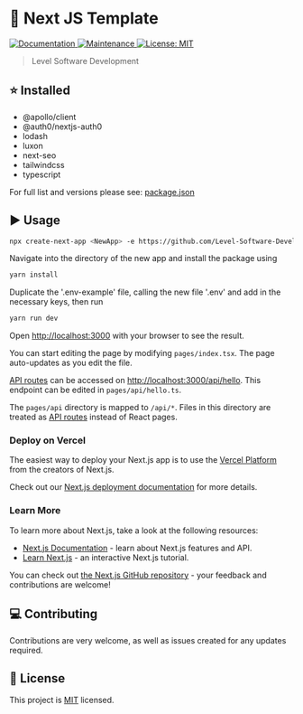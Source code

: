 # :space_invader: Next JS Template

<p>
  <!-- <a href="https://github.com/Level-Software-Development/template-website/actions/workflows/npm-publish.yml">
    <img alt="Build Status" src="https://github.com/react-native-community/react-native-template-typescript/actions/workflows/npm-publish.yml/badge.svg" />
  </a> -->
  <a href="https://github.com/Level-Software-Development/template-website#readme">
    <img alt="Documentation" src="https://img.shields.io/badge/documentation-yes-brightgreen.svg" />
  </a>
  <a href="https://github.com/Level-Software-Development/template-website/graphs/commit-activity">
    <img alt="Maintenance" src="https://img.shields.io/badge/Maintained%3F-yes-green.svg" />
  </a>
  <a href="https://github.com/Level-Software-Development/template-website/blob/master/LICENSE">
    <img alt="License: MIT" src="https://img.shields.io/badge/License-MIT-yellow.svg" />
  </a>
</p>

> Level Software Development

## :star: Installed

- @apollo/client
- @auth0/nextjs-auth0
- lodash
- luxon
- next-seo
- tailwindcss
- typescript

For full list and versions please see: [package.json](https://github.com/Level-Software-Development/template-website/blob/main/package.json)


## :arrow_forward: Usage

```sh
npx create-next-app <NewApp> -e https://github.com/Level-Software-Development/template-website
```

Navigate into the directory of the new app and install the package using

```sh
yarn install
```

Duplicate the '.env-example' file, calling the new file '.env' and add in the necessary keys, then run

```sh
yarn run dev
```

Open [http://localhost:3000](http://localhost:3000) with your browser to see the result.

You can start editing the page by modifying `pages/index.tsx`. The page auto-updates as you edit the file.

[API routes](https://nextjs.org/docs/api-routes/introduction) can be accessed on [http://localhost:3000/api/hello](http://localhost:3000/api/hello). This endpoint can be edited in `pages/api/hello.ts`.

The `pages/api` directory is mapped to `/api/*`. Files in this directory are treated as [API routes](https://nextjs.org/docs/api-routes/introduction) instead of React pages.

### Deploy on Vercel

The easiest way to deploy your Next.js app is to use the [Vercel Platform](https://vercel.com/new?utm_medium=default-template&filter=next.js&utm_source=create-next-app&utm_campaign=create-next-app-readme) from the creators of Next.js.

Check out our [Next.js deployment documentation](https://nextjs.org/docs/deployment) for more details.

### Learn More

To learn more about Next.js, take a look at the following resources:

- [Next.js Documentation](https://nextjs.org/docs) - learn about Next.js features and API.
- [Learn Next.js](https://nextjs.org/learn) - an interactive Next.js tutorial.

You can check out [the Next.js GitHub repository](https://github.com/vercel/next.js/) - your feedback and contributions are welcome!

## :computer: Contributing

Contributions are very welcome, as well as issues created for any updates required.

## :bookmark: License

This project is [MIT](LICENSE) licensed.

